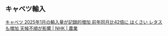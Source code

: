 ## キャベツ輸入

[キャベツ 2025年1月の輸入量が記録的増加 前年同月比42倍に はくさい レタスも増加 天候不順が影響 | NHK | 農業](https://www3.nhk.or.jp/news/html/20250227/k10014734921000.html)
